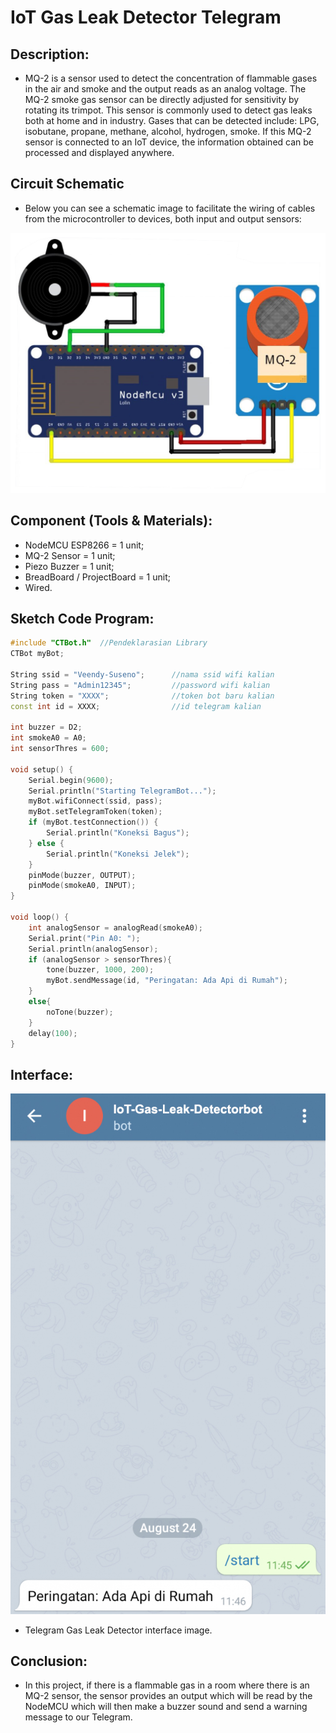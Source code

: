 # IoT Gas Leak Detector Telegram

## Description:

- MQ-2 is a sensor used to detect the concentration of flammable gases in the air and smoke and the output reads as an analog voltage. The MQ-2 smoke gas sensor can be directly adjusted for sensitivity by rotating its trimpot. This sensor is commonly used to detect gas leaks both at home and in industry. Gases that can be detected include: LPG, isobutane, propane, methane, alcohol, hydrogen, smoke. If this MQ-2 sensor is connected to an IoT device, the information obtained can be processed and displayed anywhere.

## Circuit Schematic

- Below you can see a schematic image to facilitate the wiring of cables from the microcontroller to devices, both input and output sensors:

![Schematic](img/skema.jpg)

## Component (Tools & Materials):

- NodeMCU ESP8266 = 1 unit;
- MQ-2 Sensor = 1 unit;
- Piezo Buzzer = 1 unit;
- BreadBoard / ProjectBoard = 1 unit;
- Wired.

## Sketch Code Program:

```cpp
#include "CTBot.h"  //Pendeklarasian Library
CTBot myBot;

String ssid = "Veendy-Suseno";      //nama ssid wifi kalian
String pass = "Admin12345";         //password wifi kalian
String token = "XXXX";              //token bot baru kalian
const int id = XXXX;                //id telegram kalian

int buzzer = D2;
int smokeA0 = A0;
int sensorThres = 600;

void setup() {
    Serial.begin(9600);
    Serial.println("Starting TelegramBot...");
    myBot.wifiConnect(ssid, pass);
    myBot.setTelegramToken(token);
    if (myBot.testConnection()) {
        Serial.println("Koneksi Bagus");
    } else {
        Serial.println("Koneksi Jelek");
    }
    pinMode(buzzer, OUTPUT);
    pinMode(smokeA0, INPUT);
}

void loop() {
    int analogSensor = analogRead(smokeA0);
    Serial.print("Pin A0: ");
    Serial.println(analogSensor);
    if (analogSensor > sensorThres){
        tone(buzzer, 1000, 200);
        myBot.sendMessage(id, "Peringatan: Ada Api di Rumah");
    }
    else{
        noTone(buzzer);
    }
    delay(100);
}

```

## Interface:

![Interface](img/interface.jpg)<br/>
- Telegram Gas Leak Detector interface image. <br/>

## Conclusion:

- In this project, if there is a flammable gas in a room where there is an MQ-2 sensor, the sensor provides an output which will be read by the NodeMCU which will then make a buzzer sound and send a warning message to our Telegram.
